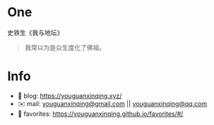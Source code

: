 
# One 
 
  
史铁生《我与地坛》 
 
>我常以为是众生度化了佛祖。        
 

# Info

- 📝 blog: https://youguanxinqing.xyz/
- ✉️  mail: youguanxinqing@gmail.com || youguanxinqing@qq.com
- 📙 favorites: https://youguanxinqing.github.io/favorites/#/
